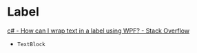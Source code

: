 # Label
[c# - How can I wrap text in a label using WPF? - Stack Overflow](https://stackoverflow.com/questions/5013067/how-can-i-wrap-text-in-a-label-using-wpf)
- `TextBlock`